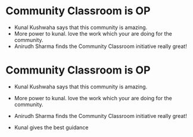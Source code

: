 # Community Classroom is OP

- Kunal Kushwaha says that this community is amazing.
- More power to kunal. love the work which your are doing for the community.
- Anirudh Sharma finds the Community Classroom initiative really great!
# Community Classroom is OP

- Kunal Kushwaha says that this community is amazing.
- More power to kunal. love the work which your are doing for the community.

- Anirudh Sharma finds the Community Classroom initiative really great!
- Kunal gives the best guidance
